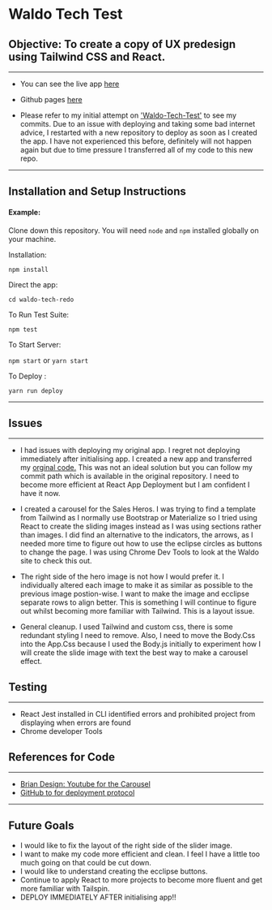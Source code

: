# Waldo Tech Test

## Objective: To create a copy of UX predesign using Tailwind CSS and React.
---

* You can see the live app [here](https://emmasarge.github.io/waldo-tech-redo/)
* Github pages [here](https://github.com/emmasarge/waldo-tech-redo)

* Please refer to my initial attempt on ['Waldo-Tech-Test'](https://github.com/emmasarge/waldo-tech-test) to see my commits. Due to an issue with deploying and taking some bad internet advice, I restarted with a new repository to deploy as soon as I created the app. I have not experienced this before, definitely will not happen again but due to time pressure I transferred all of my code to this new repo.


---
## Installation and Setup Instructions

#### Example:  

Clone down this repository. You will need `node` and `npm` installed globally on your machine.  

Installation:

`npm install`  

Direct the app:

`cd waldo-tech-redo`

To Run Test Suite:  

`npm test`  

To Start Server:

`npm start` or `yarn start` 

To Deploy :

`yarn run deploy`

 

---

## Issues
---
* I had issues with deploying my original app. I regret not deploying immediately after initialising app. I created a new app and transferred my [orginal code.](https://github.com/emmasarge/waldo-tech-test) This was not an ideal solution but you can follow my commit path which is available in the original repository. I need to become more efficient at React App Deployment but I am confident I have it now. 

* I created a carousel for the Sales Heros. I was trying to find a template from Tailwind as I normally use Bootstrap or Materialize so I tried using React to create the sliding images instead as I was using sections rather than images. I did find an alternative to the indicators, the arrows, as I needed more time to figure out how to use the eclipse circles as buttons to change the page. I was using Chrome Dev Tools to look at the Waldo site to check this out.

* The right side of the hero image is not how I would prefer it. I individually altered each image to make it as similar as possible to the previous image postion-wise. I want to make the image and ecclipse separate rows to align better. This is something I will continue to figure out whilst becoming more familiar with Tailwind. This is a layout issue. 

* General cleanup. I used Tailwind and custom css, there is some redundant styling I need to remove. Also, I need to move the Body.Css into the App.Css because I used the Body.js initially to experiment how I will create the slide image with text the best way to make a carousel effect. 


## Testing 
---
* React Jest installed in CLI identified errors and prohibited project from displaying when errors are found
* Chrome developer Tools



## References for Code
---

* [Brian Design: Youtube for the Carousel](https://www.youtube.com/watch?v=l1MYfu5YWHc)
* [GitHub to for deployment protocol](https://github.com/gitname/react-gh-pages)


---
## Future Goals
* I would like to fix the layout of the right side of the slider image.
* I want to make my code more efficient and clean. I feel I have a little too much going on that could be cut down.
* I would like to understand creating the ecclipse buttons.
* Continue to apply React to more projects to become more fluent and get more familiar with Tailspin.
* DEPLOY IMMEDIATELY AFTER initialising app!!


#### 
